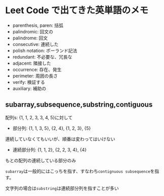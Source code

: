 # Leet Code で出てきた英単語のメモ

- parenthesis, paren: 括弧
- palindromic: 回文の
- palindrome: 回文
- consecutive: 連続した
- polish notation: ポーランド記法
- redundant: 不必要な、冗長な
- adjacent: 隣接した
- occurrence: 存在、発生
- perimeter: 周囲の長さ
- verify: 検証する
- auxiliary: 補助の

## subarray,subsequence,substring,contiguous

配列s: {1, 1, 2, 3, 3, 4, 5}に対して

- 部分列: {1, 1, 3, 5}, {2, 4}, {1, 2, 3}, {5}

連続していなくてもいいが、順番は変わってはいけない

- 連続部分列: {1, 1, 2}, {2, 2, 3, 4}, {4}

もとの配列の連続している部分のみ

`subarray`は一般的にはこっちを指す、すなわち`contignuous subsequence`を指す。

文字列の場合は`substring`は連続部分列を指すことが多い
